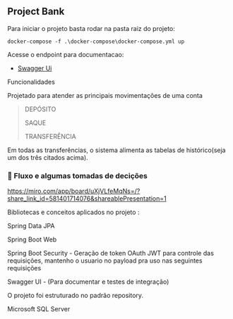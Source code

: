 ## Project Bank

Para iniciar o projeto basta rodar na pasta raiz do projeto:

```docker
docker-compose -f .\docker-compose\docker-compose.yml up 
```

Acesse o endpoint para documentacao:
- [Swagger Ui](http://localhost:8080/swagger-ui/index.html)

  
Funcionalidades

Projetado para atender as principais movimentações de uma conta

> DEPÓSITO
> 
> SAQUE
> 
> TRANSFERÊNCIA
>


Em todas as transferências, o sistema alimenta as tabelas de histórico(seja um dos três citados acima).

### :bookmark_tabs: Fluxo e algumas tomadas de decições
https://miro.com/app/board/uXjVLfeMqNs=/?share_link_id=581401714076&shareablePresentation=1

Bibliotecas e conceitos aplicados no projeto :

Spring Data JPA

Spring Boot Web

Spring Boot Security - Geração de token OAuth JWT para controle das requisições, mantenho o usuario no payload pra uso nas seguintes requisições

Swagger UI - (Para documentar e testes de integração)

O projeto foi estruturado no padrão repository.

Microsoft SQL Server
